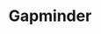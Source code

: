 ---
name: gapminder
layout: vistory
title: Gapminder
description: Reproducing previously published Use Cases of the StratomeX visualization technique, highlighting reproducibility and storytelling aspects of Vistories.
vistory: gapminder/#clue_graph=workspaceForGapminderCvcx5&clue_state=30&clue=P&clue_slide=41
redirect_from: /gapminder.html
---